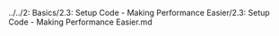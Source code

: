 ../../2: Basics/2.3: Setup Code - Making Performance Easier/2.3: Setup Code - Making Performance Easier.md
